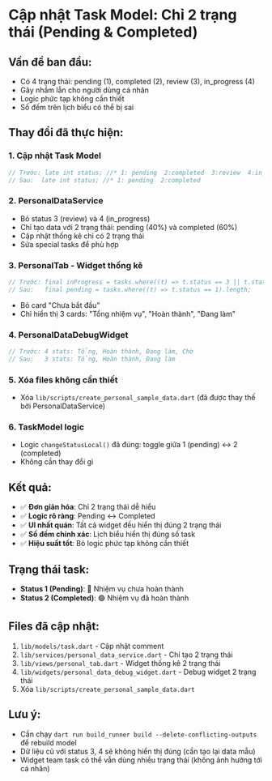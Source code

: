 # Cập nhật Task Model: Chỉ 2 trạng thái (Pending & Completed)

## Vấn đề ban đầu:
- Có 4 trạng thái: pending (1), completed (2), review (3), in_progress (4)
- Gây nhầm lẫn cho người dùng cá nhân
- Logic phức tạp không cần thiết
- Số đếm trên lịch biểu có thể bị sai

## Thay đổi đã thực hiện:

### 1. **Cập nhật Task Model**
```dart
// Trước: late int status; //* 1: pending  2:completed  3:review  4:in_progress
// Sau:  late int status; //* 1: pending  2:completed
```

### 2. **PersonalDataService**
- Bỏ status 3 (review) và 4 (in_progress)
- Chỉ tạo data với 2 trạng thái: pending (40%) và completed (60%)
- Cập nhật thống kê chỉ có 2 trạng thái
- Sửa special tasks để phù hợp

### 3. **PersonalTab - Widget thống kê**
```dart
// Trước: final inProgress = tasks.where((t) => t.status == 3 || t.status == 4).length;
// Sau:   final pending = tasks.where((t) => t.status == 1).length;
```
- Bỏ card "Chưa bắt đầu" 
- Chỉ hiển thị 3 cards: "Tổng nhiệm vụ", "Hoàn thành", "Đang làm"

### 4. **PersonalDataDebugWidget**
```dart
// Trước: 4 stats: Tổng, Hoàn thành, Đang làm, Chờ
// Sau:   3 stats: Tổng, Hoàn thành, Đang làm
```

### 5. **Xóa files không cần thiết**
- Xóa `lib/scripts/create_personal_sample_data.dart` (đã được thay thế bởi PersonalDataService)

### 6. **TaskModel logic**
- Logic `changeStatusLocal()` đã đúng: toggle giữa 1 (pending) ↔ 2 (completed)
- Không cần thay đổi gì

## Kết quả:
- ✅ **Đơn giản hóa**: Chỉ 2 trạng thái dễ hiểu
- ✅ **Logic rõ ràng**: Pending ↔ Completed
- ✅ **UI nhất quán**: Tất cả widget đều hiển thị đúng 2 trạng thái
- ✅ **Số đếm chính xác**: Lịch biểu hiển thị đúng số task
- ✅ **Hiệu suất tốt**: Bỏ logic phức tạp không cần thiết

## Trạng thái task:
- **Status 1 (Pending)**: 🔵 Nhiệm vụ chưa hoàn thành
- **Status 2 (Completed)**: 🟢 Nhiệm vụ đã hoàn thành

## Files đã cập nhật:
1. `lib/models/task.dart` - Cập nhật comment
2. `lib/services/personal_data_service.dart` - Chỉ tạo 2 trạng thái
3. `lib/views/personal_tab.dart` - Widget thống kê 2 trạng thái
4. `lib/widgets/personal_data_debug_widget.dart` - Debug widget 2 trạng thái
5. Xóa `lib/scripts/create_personal_sample_data.dart`

## Lưu ý:
- Cần chạy `dart run build_runner build --delete-conflicting-outputs` để rebuild model
- Dữ liệu cũ với status 3, 4 sẽ không hiển thị đúng (cần tạo lại data mẫu)
- Widget team task có thể vẫn dùng nhiều trạng thái (không ảnh hưởng tới cá nhân)
